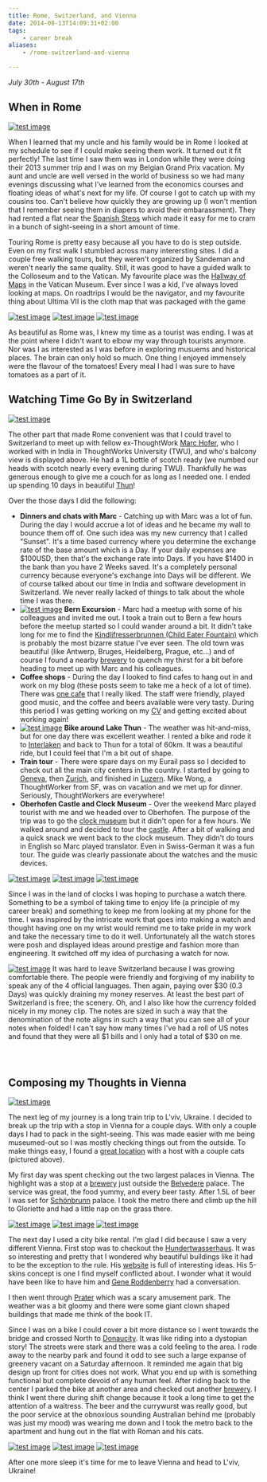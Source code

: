 ```yaml
---
title: Rome, Switzerland, and Vienna
date: 2014-08-13T14:09:31+02:00
tags:
    - career break
aliases:
    - /rome-switzerland-and-vienna

---
```


*July 30th - August 17th*

## When in Rome

[![test image](https://scottmuc.com/images/blog/career-break/rome-fountain.medium.jpg)](/images/blog/career-break/rome-fountain.jpg)

When I learned that my uncle and his family would be in Rome I looked at my schedule to see if I could make seeing them
work. It turned out it fit perfectly! The last time I saw them was in London while they were doing their 2013 summer
trip and I was on my Belgian Grand Prix vacation. My aunt and uncle are well versed in the world of business so we had
many evenings discussing what I've learned from the economics courses and floating ideas of what's next for my life. Of
course I got to catch up with my cousins too. Can't believe how quickly they are growing up (I won't mention that I
remember seeing them in diapers to avoid their embarassment).  They had rented a flat near the [Spanish Steps][spanish-steps]
which made it easy for me to cram in a bunch of sight-seeing in a short amount of time.

[spanish-steps]: https://en.wikipedia.org/wiki/Spanish_Steps

Touring Rome is pretty easy because all you have to do is step outside. Even on my first walk I stumbled across many
interersting sites. I did a couple free walking tours, but they weren't organized by Sandeman and weren't nearly the
same quality. Still, it was good to have a guided walk to the Colloseum and to the Vatican. My favourite place was the
[Hallway of Maps][hallway-of-maps] in the Vatican Museum. Ever since I was a kid, I've always loved looking at maps. On
roadtrips I would be the navigator, and my favourite thing about Ultima VII is the cloth map that was packaged with the
game

[hallway-of-maps]: https://en.wikipedia.org/wiki/The_Gallery_of_Maps

[![test image](https://scottmuc.com/images/blog/career-break/rome-colosseum.small.jpg)](/images/blog/career-break/rome-colosseum.jpg)
[![test image](https://scottmuc.com/images/blog/career-break/rome-square.small.jpg)](/images/blog/career-break/rome-square.jpg)
[![test image](https://scottmuc.com/images/blog/career-break/rome-st-peters.small.jpg)](/images/blog/career-break/rome-st-peters.jpg)

As beautiful as Rome was, I knew my time as a tourist was ending. I was at the point where I didn't want to elbow my
way through tourists anymore. Nor was I as interested as I was before in exploring musuems and historical places. The
brain can only hold so much. One thing I enjoyed immensely were the flavour of the tomatoes! Every meal I had I was sure
to have tomatoes as a part of it.

## Watching Time Go By in Switzerland

[![test image](https://scottmuc.com/images/blog/career-break/swiss-home.medium.jpg)](/images/blog/career-break/swiss-home.jpg)

The other part that made Rome convenient was that I could travel to Switzerland to meet up with fellow ex-ThoughtWork
[Marc Hofer][marc], who I worked with in India in ThoughtWorks University (TWU), and who's balcony view is displayed above.
He had a 1L bottle of scotch ready (we numbed our heads with scotch nearly every evening during TWU). Thankfully he was
generous enough to give me a couch for as long as I needed one. I ended up spending 10 days in beautiful [Thun][thun]!

[marc]: https://twitter.com/mhoefi
[thun]: http://www.myswitzerland.com/en/thun.html

Over the those days I did the following:

* **Dinners and chats with Marc** - Catching up with Marc was a lot of fun. During the day I would accrue a lot of ideas and
  he became my wall to bounce them off of. One such idea was my new currency that I called "Sunset". It's a time based
  currency where you determine the exchange rate of the base amount which is a Day. If your daily expenses are $100USD,
  then that's the exchange rate into Days. If you have $1400 in the bank than you have 2 Weeks saved. It's a completely
  personal currency because everyone's exchange into Days will be different. We of course
  talked about our time in India and software development in Switzerland. We never really lacked of things to talk about
  the whole time I was there.
* [![test image](https://scottmuc.com/images/blog/career-break/swiss-bern.small.jpg)](/images/blog/career-break/swiss-bern.jpg) **Bern
  Excursion** - Marc had a meetup with some of his colleagues and invited me out. I took a train out to Bern a few
  hours before the meetup started so I could wander around a bit. It didn't take long for me to find the
  [Kindlifresserbrunnen (Child Eater Fountain)][ogre] which is probably the most bizarre statue I've ever seen. The old
  town was beautiful (like Antwerp, Bruges, Heidelberg, Prague, etc...) and of course I found a nearby
  [brewery][bern-brewery] to quench my thirst for a bit before heading to meet up with Marc and his colleagues.
* **Coffee shops** - During the day I looked to find cafes to hang out in and work on my blog (these posts seem to take me a
  heck of a lot of time). There was [one cafe][cafe] that I really liked. The staff were friendly, played good music, and the
  coffee and beers available were very tasty. During this period I was getting working on my [CV][cv] and getting
  excited about working again!
* [![test image](https://scottmuc.com/images/blog/career-break/swiss-bike.small.jpg)](/images/blog/career-break/swiss-bike.jpg) **Bike
  around Lake Thun** - The weather was hit-and-miss, but for one day there was excellent weather. I rented a bike and
  rode it to [Interlaken][interlaken] and back to Thun for a total of 60km. It was a beautiful ride, but I could feel that I'm a bit
  out of shape.
* **Train tour** - There were spare days on my Eurail pass so I decided to check out all the main city centers in the
  country. I started by going to [Geneva][geneva], then [Zurich][zurich], and finished in [Luzern][luzern].
  Mike Wong, a ThoughtWorker from SF, was on vacation and we met up for dinner. Seriously, ThoughtWorkers are everywhere!
* **Oberhofen Castle and Clock Museum** - Over the weekend Marc played tourist with me and we headed over to Oberhofen. The
  purpose of the trip was to go the [clock museum][watch-museum] but it didn't open for a few hours. We walked around and decided to
  tour the [castle][oberhofen-castle]. After a bit of walking and a quick snack we went back to the clock museum. They
  didn't do tours in English so Marc played translator. Even in Swiss-German it was a fun tour. The guide was clearly
  passionate about the watches and the music devices.

[ogre]: https://en.wikipedia.org/wiki/Kindlifresserbrunnen
[bern-brewery]: http://www.altestramdepot.ch/htm/home.htm
[cv]: http://careers.stackoverflow.com/scottmuc
[cafe]: https://plus.google.com/106555922181396502598/about?hl=en
[interlaken]: https://en.wikipedia.org/wiki/Interlaken
[geneva]: https://en.wikipedia.org/wiki/Geneva
[zurich]: https://en.wikipedia.org/wiki/Zurich
[luzern]: https://en.wikipedia.org/wiki/Lucerne
[oberhofen-castle]: http://www.schlossoberhofen.ch/en/home
[watch-museum]: http://www.myswitzerland.com/en/museum-of-clocks-and-mechanical-musical-instruments.html

[![test image](https://scottmuc.com/images/blog/career-break/swiss-spiez.small.jpg)](/images/blog/career-break/swiss-spiez.jpg)
[![test image](https://scottmuc.com/images/blog/career-break/swiss-thun-canal.small.jpg)](/images/blog/career-break/swiss-thun-canal.jpg)
[![test image](https://scottmuc.com/images/blog/career-break/swiss-bridge.small.jpg)](/images/blog/career-break/swiss-bridge.jpg)

Since I was in the land of clocks I was hoping to purchase a watch there. Something to be a symbol of taking time to
enjoy life (a principle of my career break) and something to keep me from looking at my phone for the time. I was
inspired by the intricate work that goes into making a watch and thought having one on my wrist would remind me to take
pride in my work and take the necessary time to do it well. Unfortunately all the watch stores were posh and displayed
ideas around prestige and fashion more than engineering. It switched off my idea of purchasing a watch for now.

[![test image](https://scottmuc.com/images/blog/career-break/swiss-currency.small.jpg)](/images/blog/career-break/swiss-currency.jpg)
It was hard to leave Switzerland because I was growing comfortable there. The people were friendly and forgiving of my
inability to speak any of the 4 official languages. Then again, paying over $30 (0.3 Days) was quickly draining my money
reserves. At least the best part of Switzerland is free; the scenery. Oh, and I also like how the currency folded nicely
in my money clip. The notes are sized in such a way that the denomination of the note aligns in such a way that you can
see all of your notes when folded! I can't say how many times I've had a roll of US notes and found that they were all
$1 bills and I only had a total of $30 on me.

### &nbsp;

## Composing my Thoughts in Vienna

[![test image](https://scottmuc.com/images/blog/career-break/vienna-cats.medium.jpg)](/images/blog/career-break/vienna-cats.jpg)

The next leg of my journey is a long train trip to L'viv, Ukraine. I decided to break up the trip with a stop in Vienna
for a couple days. With only a couple days I had to pack in the sight-seeing. This was made easier with me being
museumed-out so I was mostly checking things out from the outside. To make things easy, I found a
[great location][vienna-airbnb] with a host with a couple cats (pictured above).

[vienna-airbnb]: https://www.airbnb.com/rooms/1531563

My first day was spent checking out the two largest palaces in Vienna. The highlight was a stop at a [brewery][salm-brau] just
outside the [Belvedere][belvedere] palace. The service was great, the food yummy, and every beer tasty. After 1.5L of beer I was set
for [Schönbrunn][schonbrunn] palace. I took the metro there and climb up the hill to Gloriette and had a little nap on the grass there.

[belvedere]: https://en.wikipedia.org/wiki/Belvedere_(palace)
[salm-brau]: http://www.salmbraeu.com/index.php?id=2&L=1
[schonbrunn]: https://en.wikipedia.org/wiki/Sch%C3%B6nbrunn_Palace

[![test image](https://scottmuc.com/images/blog/career-break/vienna-belvedere.small.jpg)](/images/blog/career-break/vienna-belvedere.jpg)
[![test image](https://scottmuc.com/images/blog/career-break/vienna-schunbrunn.small.jpg)](/images/blog/career-break/vienna-schunbrunn.jpg)
[![test image](https://scottmuc.com/images/blog/career-break/vienna-center.small.jpg)](/images/blog/career-break/vienna-center.jpg)

The next day I used a city bike rental. I'm glad I did because I saw a very different Vienna. First stop was to checkout
the [Hundertwasserhaus][hundertwasserhaus]. It was so interesting and pretty that I wondered why beautiful buildings
like it had to be the exception to the rule. His [website][hundertwasser] is full of interesting ideas. His 5-skins
concept is one I find myself conflicted about. I wonder what it would have been like to have him and
[Gene Roddenberry][gene-roddenberry] had a conversation.

I then went through [Prater][prater] which was a scary amusement park. The weather was a bit gloomy and there were some
giant clown shaped buildings that made me think of the book IT.

Since I was on a bike I could cover
a bit more distance so I went towards the bridge and crossed North to [Donaucity][donaucity]. It was like riding into a dystopian
story! The streets were stark and there was a cold feeling to the area. I rode away to the nearby park and found it odd
to see such a large expanse of greenery vacant on a Saturday afternoon. It reminded me again that big design up front
for cities does not work. What you end up with is something functional but complete devoid of any human feel. After
riding back to the center I parked the bike at another area and checked out another [brewery][1516-brewery]. I think I
went there during shift change because it took a long time to get the attention of a waitress. The beer and the currywurst was really
good, but the poor service at the obnoxious sounding Australian behind me (probably was just my mood) was wearing me
down and I took the metro back to the apartment and hung out in the flat with Roman and his cats.

[1516-brewery]: http://www.1516brewingcompany.com/cms/
[hundertwasserhaus]: https://en.wikipedia.org/wiki/Hundertwasser_Haus
[hundertwasser]: http://www.hundertwasser.com/
[gene-roddenberry]: https://en.wikipedia.org/wiki/Gene_Roddenberry
[prater]: http://www.wien-vienna.com/prater.php
[donaucity]: https://en.wikipedia.org/wiki/Donau_City

[![test image](https://scottmuc.com/images/blog/career-break/vienna-hundertwasser.small.jpg)](/images/blog/career-break/vienna-hundertwasser.jpg)
[![test image](https://scottmuc.com/images/blog/career-break/vienna-donaucity.small.jpg)](/images/blog/career-break/vienna-donaucity.jpg)
[![test image](https://scottmuc.com/images/blog/career-break/vienna-golden-boy.small.jpg)](/images/blog/career-break/vienna-golden-boy.jpg)

After one more sleep it's time for me to leave Vienna and head to L'viv, Ukraine!


